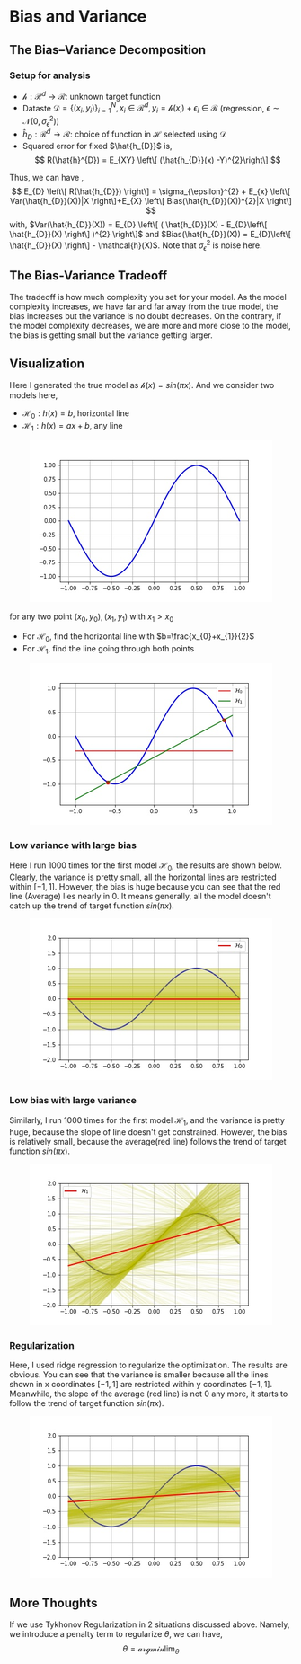 # Bias and Variance

##  The Bias–Variance Decomposition
### Setup for analysis
* $\mathcal{h}: \mathcal{R}^d \to \mathcal{R}$: unknown target function
* Dataste $\mathcal{D} = \left\lbrace (x_i, y_i) \right\rbrace_{i=1}^{N}, x_{i} \in \mathcal{R}^{d}, y_{i} = \mathcal{h}(x_{i}) + \epsilon_{i} \in \mathcal{R}$
(regression, $\epsilon \sim \mathcal{N}(0, \sigma_{\epsilon}^{2})$)
* $\hat{h}_{D}: \mathcal{R}^{d} \to \mathcal{R}$: choice of function in $\mathcal{H}$ selected using $\mathcal{D}$
* Squared error for fixed $\hat{h_{D}}$ is,
$$
R(\hat{h}^{D}) = E_{XY} \left\[ (\hat{h_{D}}(x) -Y)^{2}\right\]
$$

Thus, we can have ,
$$
E_{D} \left\[ R(\hat{h_{D}}) \right\] = \sigma_{\epsilon}^{2} + E_{x} \left\[ Var(\hat{h_{D}}(X))|X \right\]+E_{X} \left\[ Bias(\hat{h_{D}}(X))^{2}|X \right\]
$$
with,  $Var(\hat{h_{D}}(X)) = E_{D} \left\[ ( \hat{h_{D}}(X) - E_{D}\left\[ \hat{h_{D}}(X) \right\]   )^{2} \right\]$ and 
$Bias(\hat{h_{D}}(X)) = E_{D}\left\[ \hat{h_{D}}(X) \right\] - \mathcal{h}(X)$. Note that $\sigma_{\epsilon}^{2}$ is noise here.

## The Bias-Variance Tradeoff

The tradeoff is how much complexity you set for your model. As the model complexity increases, we have far and far away from the true model,
the bias increases but the variance is no doubt decreases. On the contrary, if the model complexity decreases, we are more and more close to
the model, the bias is getting small but the variance getting larger.

## Visualization

Here I generated the true model as $\mathcal{h}(x) = sin(\pi x)$. And we consider two models here,
* $\mathcal{H_{0}}: h(x) = b$, horizontal line
* $\mathcal{H_{1}}: h(x) = ax + b$, any line
<div align=center><img src =https://github.com/masqueraderx/Statistical-Machine-Learning/blob/main/Bias%20and%20Variance/F1.jpg /></div>


for any two point $(x_{0},y_{0}), (x_{1},y_{1})$ with $x_{1} > x_{0}$
* For $\mathcal{H_{0}}$, find the horizontal line with $b=\frac{x_{0}+x_{1}}{2}$
* For $\mathcal{H_{1}}$, find the line going through both points

<div align=center><img src =https://github.com/masqueraderx/Statistical-Machine-Learning/blob/main/Bias%20and%20Variance/F2.jpg /></div>

### Low variance with large bias

Here I run 1000 times for the first model $\mathcal{H_{0}}$, the results are shown below. Clearly, the variance is pretty small, all the horizontal
lines are restricted within $[-1,1]$. However, the bias is huge because you can see that the red line (Average) lies nearly in 0. It means generally,
all the model doesn't catch up the trend of target function $sin(\pi x)$.
<div align=center><img src =https://github.com/masqueraderx/Statistical-Machine-Learning/blob/main/Bias%20and%20Variance/F3.jpg /></div>

### Low bias with large variance

Similarly, I run 1000 times for the first model $\mathcal{H_{1}}$, and the variance is pretty huge, because the slope of line doesn't get constrained.
However, the bias is relatively small, because the average(red line) follows the trend of target function $sin(\pi x)$.
<div align=center><img src =https://github.com/masqueraderx/Statistical-Machine-Learning/blob/main/Bias%20and%20Variance/F4.jpg /></div>

### Regularization

Here, I used ridge regression to regularize the optimization. The results are obvious. You can see that the variance is smaller because all the
lines shown in x coordinates $[-1,1]$ are restricted within y coordinates $[-1,1]$. Meanwhile, the slope of the average (red line) is not 0 any more,
it starts to follow the trend of target function $sin(\pi x)$.
<div align=center><img src =https://github.com/masqueraderx/Statistical-Machine-Learning/blob/main/Bias%20and%20Variance/F5.jpg /></div>

## More Thoughts

If we use Tykhonov Regularization in 2 situations discussed above. Namely, we introduce a penalty term to regularize $\theta$, we can have,
$$
\theta = \mathcal{argmin}\lim_{\theta}
$$
